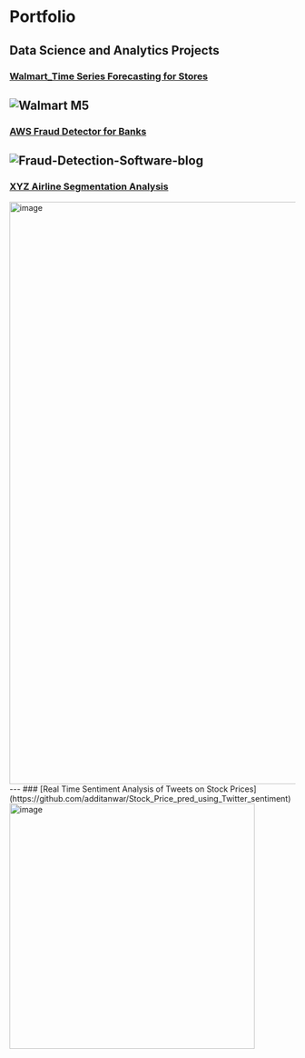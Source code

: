 # Portfolio

## Data Science and Analytics Projects
### [Walmart_Time Series Forecasting for Stores](https://github.com/additanwar/walmart-m5-challenge/blob/main/README.md)
![Walmart M5](https://user-images.githubusercontent.com/85642859/237031917-1129111c-e5a0-4231-9886-0341bb39d109.png)
---
### [AWS Fraud Detector for Banks](https://github.com/additanwar/AWS_Fraud_Detector/blob/main/README.md)
![Fraud-Detection-Software-blog](https://user-images.githubusercontent.com/85642859/237040030-3cfd5ddc-0d4b-4f2d-ae04-d7238fa1947c.gif)
---
### [XYZ Airline Segmentation Analysis](https://github.com/additanwar/Airline_Customer_segmentation)
<img width="1025" alt="image" src="https://user-images.githubusercontent.com/85642859/237043106-ab097a02-ad60-4ada-a81c-1da820b0a02c.png">
---
### [Real Time Sentiment Analysis of Tweets on Stock Prices](https://github.com/additanwar/Stock_Price_pred_using_Twitter_sentiment)
<img width="432" alt="image" src="https://github.com/additanwar/additanwar.github.io/assets/85642859/13d81b4a-e851-4220-9822-74f23780e2db">



